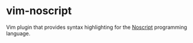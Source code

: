 # vim-noscript

Vim plugin that provides syntax highlighting for the [Noscript](
http://github.com/txus/noscript) programming language.
